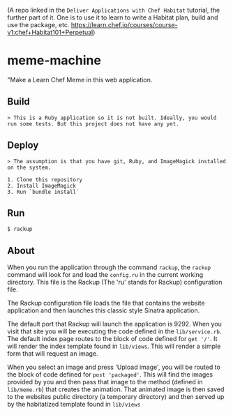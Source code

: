 (A repo linked in the `Deliver Applications with Chef Habitat` tutorial, the further part of it. One is to use it to learn to write a Habitat plan, build and use the package, etc. https://learn.chef.io/courses/course-v1:chef+Habitat101+Perpetual)

# meme-machine

"Make a Learn Chef Meme in this web application.

## Build

    > This is a Ruby application so it is not built. Ideally, you would run some tests. But this project does not have any yet.

## Deploy

    > The assumption is that you have git, Ruby, and ImageMagick installed on the system.

    1. Clone this repository
    2. Install ImageMagick
    3. Run `bundle install`

## Run

    $ rackup

## About

When you run the application through the command `rackup`, the `rackup` command will look for and load the `config.ru` in the current working directory. This file is the Rackup (The 'ru' stands for Rackup) configuration file.

The Rackup configuration file loads the file that contains the website application and then launches this classic style Sinatra application.

The default port that Rackup will launch the application is 9292. When you visit that site you will be executing the code defined in the `lib/service.rb`. The default index page routes to the block of code defined for `get '/'`. It will render the index template found in `lib/views`. This will render a simple form that will request an image.

When you select an image and press 'Upload image', you will be routed to the block of code defined for `post 'packaged'`. This will find the images provided by you and then pass that image to the method (defined in `lib/meme.rb`) that creates the animation. That animated image is then saved to the websites public directory (a temporary directory) and then served up by the habitatized template found in `lib/views`
